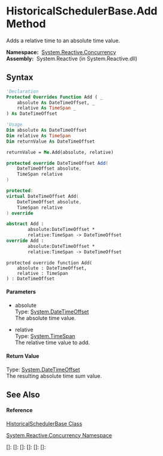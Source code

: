 # HistoricalSchedulerBase.Add Method

Adds a relative time to an absolute time value.

**Namespace:**  [System.Reactive.Concurrency](System.Reactive.Concurrency\System.Reactive.Concurrency.md)  
**Assembly:**  System.Reactive (in System.Reactive.dll)

## Syntax

```vb
'Declaration
Protected Overrides Function Add ( _
    absolute As DateTimeOffset, _
    relative As TimeSpan _
) As DateTimeOffset
```

```vb
'Usage
Dim absolute As DateTimeOffset
Dim relative As TimeSpan
Dim returnValue As DateTimeOffset

returnValue = Me.Add(absolute, relative)
```

```csharp
protected override DateTimeOffset Add(
    DateTimeOffset absolute,
    TimeSpan relative
)
```

```c++
protected:
virtual DateTimeOffset Add(
    DateTimeOffset absolute, 
    TimeSpan relative
) override
```

```fsharp
abstract Add : 
        absolute:DateTimeOffset * 
        relative:TimeSpan -> DateTimeOffset 
override Add : 
        absolute:DateTimeOffset * 
        relative:TimeSpan -> DateTimeOffset 
```

```jscript
protected override function Add(
    absolute : DateTimeOffset, 
    relative : TimeSpan
) : DateTimeOffset
```

#### Parameters

- absolute  
  Type: [System.DateTimeOffset](https://msdn.microsoft.com/en-us/library/Bb341783)  
  The absolute time value.

- relative  
  Type: [System.TimeSpan](https://msdn.microsoft.com/en-us/library/269ew577)  
  The relative time value to add.

#### Return Value

Type: [System.DateTimeOffset](https://msdn.microsoft.com/en-us/library/Bb341783)  
The resulting absolute time sum value.

## See Also

#### Reference

[HistoricalSchedulerBase Class](HistoricalSchedulerBase\HistoricalSchedulerBase.md)

[System.Reactive.Concurrency Namespace](System.Reactive.Concurrency\System.Reactive.Concurrency.md)

[]: 
[]: 
[]: 
[]: 
[]: 
[]: 